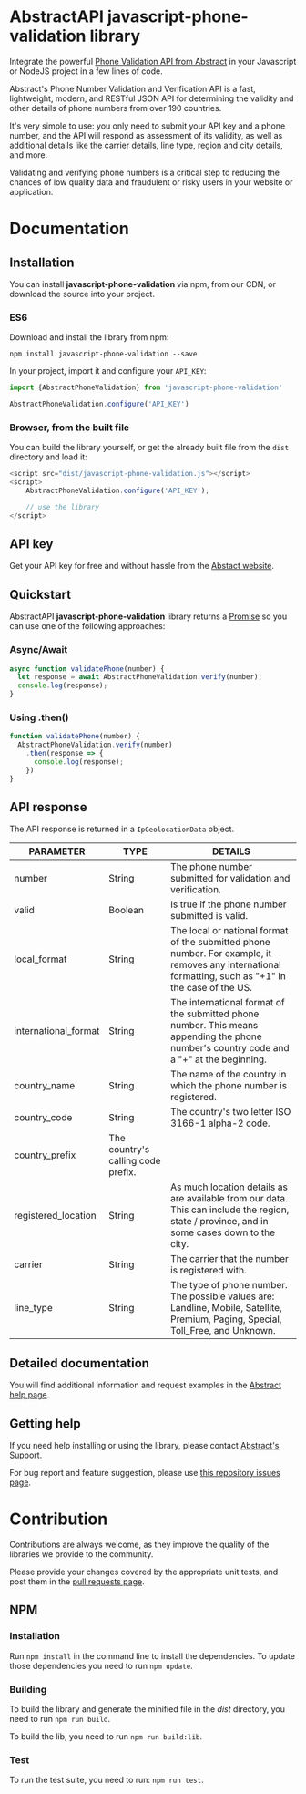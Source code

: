 # AbstractAPI javascript-phone-validation library

Integrate the powerful [Phone Validation API from Abstract](https://www.abstractapi.com/phone-validation-api) in your Javascript or NodeJS project in a few lines of code.

Abstract's Phone Number Validation and Verification API is a fast, lightweight, modern, and RESTful JSON API for determining the validity and other details of phone numbers from over 190 countries.

It's very simple to use: you only need to submit your API key and a phone number, and the API will respond as assessment of its validity, as well as additional details like the carrier details, line type, region and city details, and more.

Validating and verifying phone numbers is a critical step to reducing the chances of low quality data and fraudulent or risky users in your website or application.

# Documentation

## Installation

You can install **javascript-phone-validation** via npm, from our CDN, or download the source into your project.

### ES6

Download and install the library from npm:

```
npm install javascript-phone-validation --save
```

In your project, import it and configure your `API_KEY`:

```js
import {AbstractPhoneValidation} from 'javascript-phone-validation'

AbstractPhoneValidation.configure('API_KEY')
```

### Browser, from the built file

You can build the library yourself, or get the already built file from the `dist` directory and load it:

```js
<script src="dist/javascript-phone-validation.js"></script>
<script>
    AbstractPhoneValidation.configure('API_KEY');

    // use the library
</script>
```

## API key

Get your API key for free and without hassle from the [Abstact website](https://app.abstractapi.com/users/signup?target=/api/phone-validation/pricing/select).

## Quickstart

AbstractAPI **javascript-phone-validation** library returns a [Promise](https://developer.mozilla.org/en-US/docs/Web/JavaScript/Reference/Global_Objects/Promise) so you can use one of the following approaches:

### Async/Await

```js
async function validatePhone(number) {
  let response = await AbstractPhoneValidation.verify(number);
  console.log(response);
}
```

### Using .then()

```js
function validatePhone(number) {
  AbstractPhoneValidation.verify(number)
    .then(response => {
      console.log(response);
    })
}
```

## API response

The API response is returned in a `IpGeolocationData` object.

| PARAMETER | TYPE | DETAILS |
| - | - | - |
| number | String | The phone number submitted for validation and verification. |
| valid | Boolean | Is true if the phone number submitted is valid. |
| local_format | String | The local or national format of the submitted phone number. For example, it removes any international formatting, such as "+1" in the case of the US. |
| international_format | String | The international format of the submitted phone number. This means appending the phone number's country code and a "+" at the beginning. |
| country_name | String | The name of the country in which the phone number is registered. |
| country_code | String | The country's two letter ISO 3166-1 alpha-2 code. |
| country_prefix | The country's calling code prefix. |
| registered_location | String | As much location details as are available from our data. This can include the region, state / province, and in some cases down to the city. |
| carrier | String | The carrier that the number is registered with. |
| line_type | String | The type of phone number. The possible values are: Landline, Mobile, Satellite, Premium, Paging, Special, Toll_Free, and Unknown. |

## Detailed documentation

You will find additional information and request examples in the [Abstract help page](https://app.abstractapi.com/api/phone-validation/documentation).

## Getting help

If you need help installing or using the library, please contact [Abstract's Support](https://app.abstractapi.com/api/phone-validation/support).

For bug report and feature suggestion, please use [this repository issues page](https://github.com/abstractapi/javascript-phone-validation/issues).

# Contribution

Contributions are always welcome, as they improve the quality of the libraries we provide to the community.

Please provide your changes covered by the appropriate unit tests, and post them in the [pull requests page](https://github.com/abstractapi/javascript-phone-validation/pulls).

## NPM

### Installation

Run `npm install` in the command line to install the dependencies. To update those dependencies you need to run `npm update`.

### Building

To build the library and generate the minified file in the *dist* directory, you need to run `npm run build`.

To build the lib, you need to run `npm run build:lib`.

### Test

To run the test suite, you need to run: `npm run test`.
